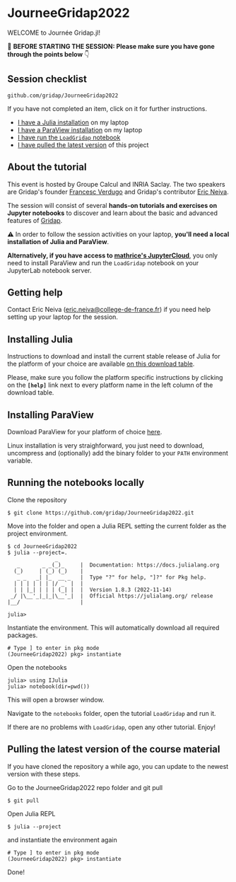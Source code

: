 # JourneeGridap2022

WELCOME to Journée Gridap.jl!

🚨 **BEFORE STARTING THE SESSION: Please make sure you have gone through the points below** 👇

## Session checklist

```
github.com/gridap/JourneeGridap2022
```

If you have not completed an item, click on it for further instructions.

* [I have a Julia installation](#installing-julia) on my laptop
* [I have a ParaView installation](#installing-paraview) on my laptop
* [I have run the `LoadGridap` notebook](#running-the-notebooks-locally)
* [I have pulled the latest version](#pulling-the-latest-version-of-the-course-material) of this project

## About the tutorial

This event is hosted by Groupe Calcul and INRIA Saclay. The two speakers are Gridap's founder [Francesc Verdugo](https://github.com/fverdugo) and Gridap's contributor [Eric Neiva](https://github.com/ericneiva).

The session will consist of several **hands-on tutorials and exercises on Jupyter notebooks** to discover and learn about the basic and advanced features of [Gridap](https://github.com/gridap/Gridap.jl).

⚠️ In order to follow the session activities on your laptop, **you'll need a local installation of Julia and ParaView**.

**Alternatively, if you have access to [mathrice's JupyterCloud](https://jupytercloud.math.cnrs.fr/sites/)**, you only need to install ParaView and run the `LoadGridap` notebook on your JupyterLab notebook server.

## Getting help

Contact Eric Neiva (eric.neiva@college-de-france.fr) if you need help setting up your laptop for the session.

## Installing Julia

Instructions to download and install the current stable release of Julia for the platform of your choice are available [on this download table](https://julialang.org/downloads/#current_stable_release).

Please, make sure you follow the platform specific instructions by clicking on the **`[help]`** link next to every platform name in the left column of the download table.

## Installing ParaView

Download ParaView for your platform of choice [here](https://www.paraview.org/download/).

Linux installation is very straighforward, you just need to download, uncompress and (optionally) add the binary folder to your `PATH` environment variable.

## Running the notebooks locally

Clone the repository
```
$ git clone https://github.com/gridap/JourneeGridap2022.git
```

Move into the folder and open a Julia REPL setting the current folder as the project environment. 
```
$ cd JourneeGridap2022
$ julia --project=.
               _
   _       _ _(_)_     |  Documentation: https://docs.julialang.org
  (_)     | (_) (_)    |
   _ _   _| |_  __ _   |  Type "?" for help, "]?" for Pkg help.
  | | | | | | |/ _` |  |
  | | |_| | | | (_| |  |  Version 1.8.3 (2022-11-14)
 _/ |\__'_|_|_|\__'_|  |  Official https://julialang.org/ release
|__/                   |

julia> 

```

Instantiate the environment. This will automatically download all required packages.
```
# Type ] to enter in pkg mode
(JourneeGridap2022) pkg> instantiate
```

Open the notebooks
```
julia> using IJulia
julia> notebook(dir=pwd())
```
This will open a browser window. 

Navigate to the `notebooks` folder, open the tutorial `LoadGridap` and run it.

If there are no problems with `LoadGridap`, open any other tutorial. Enjoy!

## Pulling the latest version of the course material

If you have cloned the repository a while ago, you can update to the newest version with these steps.

Go to the JourneeGridap2022 repo folder and git pull
```
$ git pull
```
Open Julia REPL
```
$ julia --project

```
and instantiate the environment again
```
# Type ] to enter in pkg mode
(JourneeGridap2022) pkg> instantiate
```

Done!

